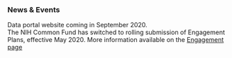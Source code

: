 ### News & Events
Data portal website coming in September 2020.  
The NIH Common Fund has switched to rolling submission of Engagement Plans, effective May 2020. More information available on the [Engagement page](https://www.nih-cfde.org/engagement/)
